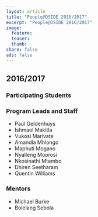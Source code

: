 ```yaml
---
layout: article
title: "People@DSIDE 2016/2017"
excerpt: "People@DSIDE 2016/2017"
image:
  feature:
  teaser:
  thumb:
share: false
ads: false
---
```


## 2016/2017

### Participating Students

### Program Leads and Staff

* Paul Geldenhuys
* Ishmael Makitla
* Vukosi Marivate
* Amandla Mhlongo
* Maphuti Mogano
* Nyalleng Moorosi
* Nkosinathi Mtambo
* Dhiren Seetharam
* Quentin Williams

### Mentors

* Michael Burke
* Bolelang Sebola
